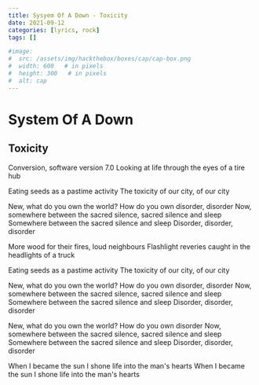 ```yaml
---
title: Sysyem Of A Down - Toxicity
date: 2021-09-12
categories: [lyrics, rock]
tags: []

#image:
#  src: /assets/img/hackthebox/boxes/cap/cap-box.png
#  width: 600   # in pixels
#  height: 300   # in pixels
#  alt: cap
---
```

# System Of A Down
## Toxicity

Conversion, software version 7.0
Looking at life through the eyes of a tire hub

Eating seeds as a pastime activity
The toxicity of our city, of our city

New, what do you own the world?
How do you own disorder, disorder
Now, somewhere between the sacred silence, sacred silence and sleep
Somewhere between the sacred silence and sleep
Disorder, disorder, disorder

More wood for their fires, loud neighbours
Flashlight reveries caught in the headlights of a truck

Eating seeds as a pastime activity
The toxicity of our city, of our city

New, what do you own the world?
How do you own disorder, disorder
Now, somewhere between the sacred silence, sacred silence and sleep
Somewhere between the sacred silence and sleep
Disorder, disorder, disorder

New, what do you own the world?
How do you own disorder
Now, somewhere between the sacred silence, sacred silence and sleep
Somewhere between the sacred silence and sleep
Disorder, disorder, disorder

When I became the sun
I shone life into the man's hearts
When I became the sun
I shone life into the man's hearts
